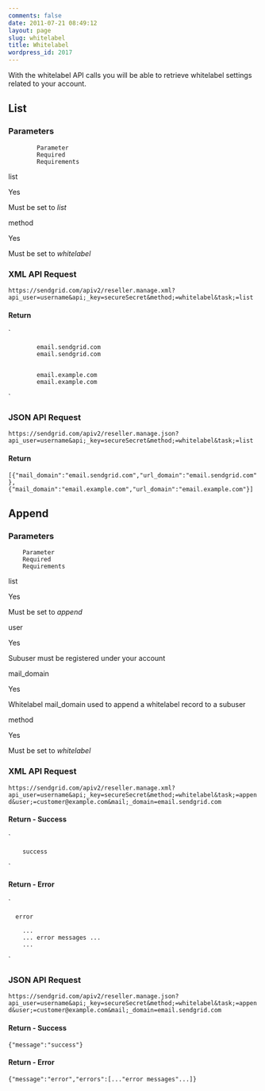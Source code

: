 ```yaml
---
comments: false
date: 2011-07-21 08:49:12
layout: page
slug: whitelabel
title: Whitelabel
wordpress_id: 2017
---
```


With the whitelabel API calls you will be able to retrieve whitelabel settings related to your account.





## List





### Parameters






		


			Parameter
			Required
			Requirements
		
		


			
list

			
Yes

			
Must be set to _list_

		
		


			
method

			
Yes

			
Must be set to _whitelabel_

		




### XML API Request



`https://sendgrid.com/apiv2/reseller.manage.xml?api_user=username&api;_key=secureSecret&method;=whitelabel&task;=list`



#### Return



`
	
		
			email.sendgrid.com
			email.sendgrid.com
		
		
			email.example.com
			email.example.com
		
	
`



### JSON API Request



`https://sendgrid.com/apiv2/reseller.manage.json?api_user=username&api;_key=secureSecret&method;=whitelabel&task;=list`



#### Return



`[{"mail_domain":"email.sendgrid.com","url_domain":"email.sendgrid.com"},{"mail_domain":"email.example.com","url_domain":"email.example.com"}]`




## Append





### Parameters






	


		Parameter
		Required
		Requirements
	
	


		
list

		
Yes

		
Must be set to _append_

	
	


		
user

		
Yes

		
Subuser must be registered under your account

	
	


		
mail_domain

		
Yes

		
Whitelabel mail_domain used to append a
		whitelabel record to a subuser

	
	


		
method

		
Yes

		
Must be set to _whitelabel_

	




### XML API Request



`https://sendgrid.com/apiv2/reseller.manage.xml?api_user=username&api;_key=secureSecret&method;=whitelabel&task;=append&user;=customer@example.com&mail;_domain=email.sendgrid.com`



#### Return - Success



`
	
		success
	
`



#### Return - Error



`

      error
      
        ...
        ... error messages ...
        ...
      

`



### JSON API Request



`https://sendgrid.com/apiv2/reseller.manage.json?api_user=username&api;_key=secureSecret&method;=whitelabel&task;=append&user;=customer@example.com&mail;_domain=email.sendgrid.com`



#### Return - Success



`{"message":"success"}`



#### Return - Error



`{"message":"error","errors":[..."error messages"...]}`


